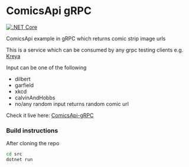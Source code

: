 # ComicsApi gRPC

[![.NET Core](https://github.com/ParagRaut/ComicsApiGrpc/actions/workflows/main.yml/badge.svg)](https://github.com/ParagRaut/ComicsApiGrpc/actions/workflows/main.yml)

ComicsApi example in gRPC which returns comic strip image urls

This is a service which can be consumed by any grpc testing clients e.g. [Kreya](https://kreya.app)

Input can be one of the following
- dilbert
- garfield
- xkcd
- calvinAndHobbs
- no/any random input returns random comic url

Check it live here: [ComicsApi-gRPC](https://random-comics-api-grpc.herokuapp.com/)

### Build instructions

After cloning the repo

```zsh
cd src
dotnet run
```
